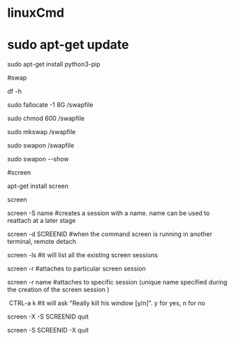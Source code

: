 # linuxCmd

# sudo apt-get update

sudo apt-get install python3-pip

#swap 

df -h

sudo fallocate -1 8G /swapfile

sudo chmod 600 /swapfile

sudo mkswap /swapfile

sudo swapon /swapfile

sudo swapon --show

#screen

apt-get install screen

screen

screen -S name #creates a session with a name. name can be used to reattach at a later stage

screen -d SCREENID #when the command screen is running in another terminal, remote detach

screen -ls #it will list all the existing screen sessions

screen -r <SCREENID> #attaches to particular screen session
  
screen -r name #attaches to specific session (unique name specified during the creation of the screen session )

 CTRL-a k #it will ask "Really kill his window [y/n]". y for yes, n for no
 
screen -X -S SCREENID quit

screen -S SCREENID -X quit

